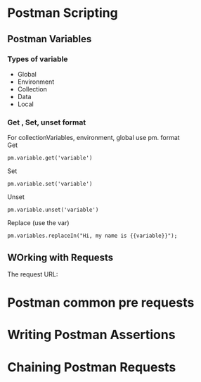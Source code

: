 # Postman Scripting

## Postman Variables
### Types of variable
- Global
- Environment
- Collection
- Data
- Local
### Get , Set, unset format
For collectionVariables, environment, global use pm. format <br>
Get <br>
```
pm.variable.get('variable') 
```
Set <br>
```
pm.variable.set('variable') 
```
Unset <br>
```
pm.variable.unset('variable')
```
Replace (use the var) <br>
```
pm.variables.replaceIn("Hi, my name is {{variable}}");
```
## WOrking with Requests
The request URL:


# Postman common pre requests

# Writing Postman Assertions
# Chaining Postman Requests
